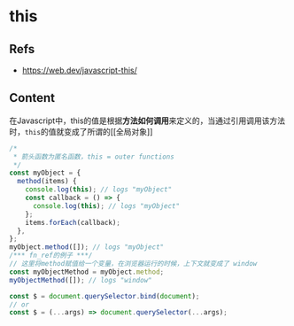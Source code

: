 # this

## Refs

- <https://web.dev/javascript-this/>

## Content

 在Javascript中，this的值是根据**方法如何调用**来定义的，当通过引用调用该方法时，`this`的值就变成了所谓的[[全局对象]]

```js
/*
 * 箭头函数为匿名函数，this = outer functions
 */
const myObject = {
  method(items) {
    console.log(this); // logs "myObject"
    const callback = () => {
      console.log(this); // logs "myObject"
    };
    items.forEach(callback);
  },
};
myObject.method([]); // logs "myObject"
/*** fn_ref的例子 ***/
// 这里将method赋值给一个变量，在浏览器运行的时候，上下文就变成了 window
const myObjectMethod = myObject.method;
myObjectMethod([]); // logs "window"

const $ = document.querySelector.bind(document);
// or
const $ = (...args) => document.querySelector(...args);
```
